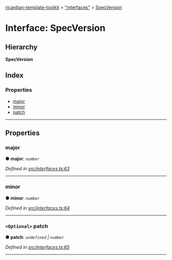 [ricardian-template-toolkit](../README.md) > ["interfaces"](../modules/_interfaces_.md) > [SpecVersion](../interfaces/_interfaces_.specversion.md)

# Interface: SpecVersion

## Hierarchy

**SpecVersion**

## Index

### Properties

* [major](_interfaces_.specversion.md#major)
* [minor](_interfaces_.specversion.md#minor)
* [patch](_interfaces_.specversion.md#patch)

---

## Properties

<a id="major"></a>

###  major

**● major**: *`number`*

*Defined in [src/interfaces.ts:63](https://github.com/EOSIO/ricardian-template-toolkit/blob/c1cccb0/src/interfaces.ts#L63)*

___
<a id="minor"></a>

###  minor

**● minor**: *`number`*

*Defined in [src/interfaces.ts:64](https://github.com/EOSIO/ricardian-template-toolkit/blob/c1cccb0/src/interfaces.ts#L64)*

___
<a id="patch"></a>

### `<Optional>` patch

**● patch**: *`undefined` \| `number`*

*Defined in [src/interfaces.ts:65](https://github.com/EOSIO/ricardian-template-toolkit/blob/c1cccb0/src/interfaces.ts#L65)*

___

